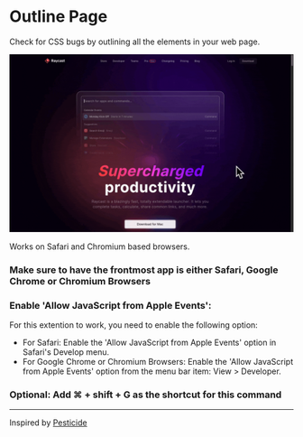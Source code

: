 # Outline Page

Check for CSS bugs by outlining all the elements in your web page.

![Screencast of Outline Page Extention](https://raw.githubusercontent.com/raycast/extensions/6c25f03826ce42b722b6f06e71dea5a1555fb410/extensions/outline-page/assets/screencast.gif)

Works on Safari and Chromium based browsers.

### Make sure to have the frontmost app is either Safari, Google Chrome or Chromium Browsers

### Enable 'Allow JavaScript from Apple Events':

For this extention to work, you need to enable the following option:

- For Safari: Enable the 'Allow JavaScript from Apple Events' option in Safari's Develop menu.
- For Google Chrome or Chromium Browsers: Enable the 'Allow JavaScript from Apple Events' option from the menu bar item: View > Developer.

### Optional: Add ⌘ + shift + G as the shortcut for this command

---

Inspired by [Pesticide](https://github.com/mrmrs/pesticide)
